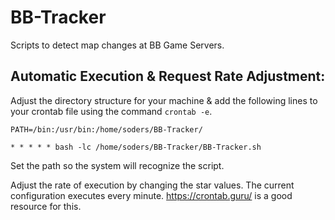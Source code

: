 # BB-Tracker
Scripts to detect map changes at BB Game Servers.

## Automatic Execution & Request Rate Adjustment:
Adjust the directory structure for your machine & add the following lines to your crontab file using the command ```crontab -e```.

```PATH=/bin:/usr/bin:/home/soders/BB-Tracker/```

```* * * * * bash -lc /home/soders/BB-Tracker/BB-Tracker.sh```

Set the path so the system will recognize the script.

Adjust the rate of execution by changing the star values. The current configuration executes every minute.
https://crontab.guru/ is a good resource for this.
